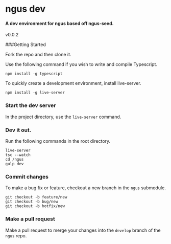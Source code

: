 # ngus dev

#### A dev environment for ngus based off ngus-seed.

v0.0.2

###Getting Started

Fork the repo and then clone it.

Use the following command if you wish to write and compile Typescript.

```
npm install -g typescript

```

To quickly create a development environment, install live-server.

```
npm install -g live-server

```

### Start the dev server

In the project directory, use the `live-server` command.

### Dev it out.

Run the following commands in the root directory.

```
live-server
tsc --watch
cd /ngus
gulp dev

```

### Commit changes

To make a bug fix or feature, checkout a new branch in the `ngus` submodule.

```
git checkout -b feature/new
git checkout -b bug/new
git checkout -b hotfix/new

```

### Make a pull request

Make a pull request to merge your changes into the `develop` branch of the `ngus` repo.
